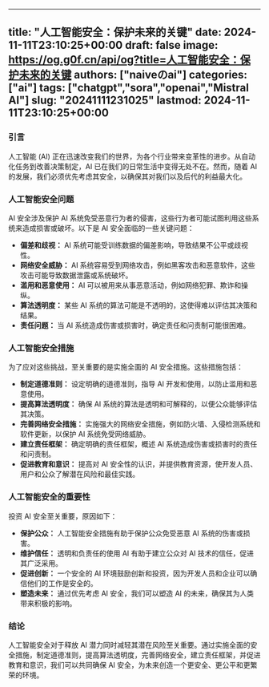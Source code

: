 
---
title: "人工智能安全：保护未来的关键"
date: 2024-11-11T23:10:25+00:00
draft: false
image: https://og.g0f.cn/api/og?title=人工智能安全：保护未来的关键
authors: ["naiveのai"]
categories: ["ai"]
tags: ["chatgpt","sora","openai","Mistral AI"]
slug: "20241111231025"
lastmod: 2024-11-11T23:10:25+00:00
---
### 引言

人工智能 (AI) 正在迅速改变我们的世界，为各个行业带来变革性的进步。从自动化任务到改善决策制定，AI 已在我们的日常生活中变得无处不在。然而，随着 AI 的发展，我们必须优先考虑其安全，以确保其对我们以及后代的利益最大化。

### 人工智能安全问题

AI 安全涉及保护 AI 系统免受恶意行为者的侵害，这些行为者可能试图利用这些系统来造成损害或破坏。以下是 AI 安全面临的一些关键问题：

- **偏差和歧视：** AI 系统可能受训练数据的偏差影响，导致结果不公平或歧视性。
- **网络安全威胁：** AI 系统容易受到网络攻击，例如黑客攻击和恶意软件，这些攻击可能导致数据泄露或系统破坏。
- **滥用和恶意使用：** AI 可以被用来从事恶意活动，例如网络犯罪、欺诈和操纵。
- **算法透明度：** 某些 AI 系统的算法可能是不透明的，这使得难以评估其决策和结果。
- **责任问题：** 当 AI 系统造成伤害或损害时，确定责任和问责制可能很困难。

### 人工智能安全措施

为了应对这些挑战，至关重要的是实施全面的 AI 安全措施。这些措施包括：

- **制定道德准则：** 设定明确的道德准则，指导 AI 开发和使用，以防止滥用和恶意使用。
- **提高算法透明度：** 确保 AI 系统的算法是透明和可解释的，以便公众能够评估其决策。
- **完善网络安全措施：** 实施强大的网络安全措施，例如防火墙、入侵检测系统和软件更新，以保护 AI 系统免受网络威胁。
- **建立责任框架：** 确定明确的责任框架，概述 AI 系统造成伤害或损害时的责任和问责制。
- **促进教育和意识：** 提高对 AI 安全性的认识，并提供教育资源，使开发人员、用户和公众了解潜在风险和最佳实践。

### 人工智能安全的重要性

投资 AI 安全至关重要，原因如下：

- **保护公众：** 人工智能安全措施有助于保护公众免受恶意 AI 系统的伤害或损害。
- **维护信任：** 透明和负责任的使用 AI 有助于建立公众对 AI 技术的信任，促进其广泛采用。
- **促进创新：** 一个安全的 AI 环境鼓励创新和投资，因为开发人员和企业可以确信他们的工作是安全的。
- **塑造未来：** 通过优先考虑 AI 安全，我们可以塑造 AI 的未来，确保其为人类带来积极的影响。

### 结论

人工智能安全对于释放 AI 潜力同时减轻其潜在风险至关重要。通过实施全面的安全措施，制定道德准则，提高算法透明度，完善网络安全，建立责任框架，并促进教育和意识，我们可以共同确保 AI 安全，为未来创造一个更安全、更公平和更繁荣的环境。